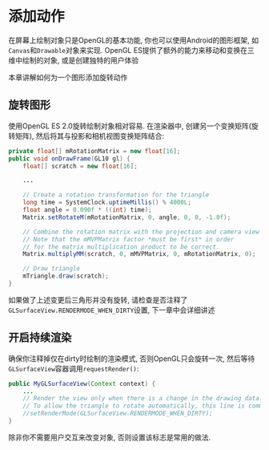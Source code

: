 # 添加动作

在屏幕上绘制对象只是OpenGL的基本功能, 你也可以使用Android的图形框架, 如`Canvas`和`Drawable`对象来实现. OpenGL ES提供了额外的能力来移动和变换在三维中绘制的对象, 或是创建独特的用户体验

本章讲解如何为一个图形添加旋转动作


## 旋转图形

使用OpenGL ES 2.0旋转绘制对象相对容易. 在渲染器中, 创建另一个变换矩阵(旋转矩阵), 然后将其与投影和相机视图变换矩阵结合:

```java
private float[] mRotationMatrix = new float[16];
public void onDrawFrame(GL10 gl) {
    float[] scratch = new float[16];

    ...

    // Create a rotation transformation for the triangle
    long time = SystemClock.uptimeMillis() % 4000L;
    float angle = 0.090f * ((int) time);
    Matrix.setRotateM(mRotationMatrix, 0, angle, 0, 0, -1.0f);

    // Combine the rotation matrix with the projection and camera view
    // Note that the mMVPMatrix factor *must be first* in order
    // for the matrix multiplication product to be correct.
    Matrix.multiplyMM(scratch, 0, mMVPMatrix, 0, mRotationMatrix, 0);

    // Draw triangle
    mTriangle.draw(scratch);
}
```

如果做了上述变更后三角形并没有旋转, 请检查是否注释了`GLSurfaceView.RENDERMODE_WHEN_DIRTY`设置, 下一章中会详细讲述


## 开启持续渲染

确保你注释掉仅在dirty时绘制的渲染模式, 否则OpenGL只会旋转一次, 然后等待`GLSurfaceView`容器调用`requestRender()`:

```java
public MyGLSurfaceView(Context context) {
    ...
    // Render the view only when there is a change in the drawing data.
    // To allow the triangle to rotate automatically, this line is commented out:
    //setRenderMode(GLSurfaceView.RENDERMODE_WHEN_DIRTY);
}
```

除非你不需要用户交互来改变对象, 否则设置该标志是常用的做法.
